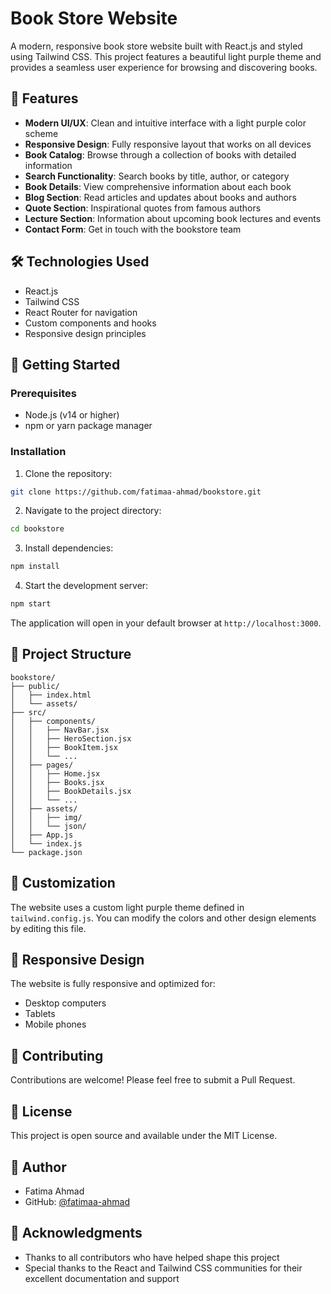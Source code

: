 # Book Store Website

A modern, responsive book store website built with React.js and styled using Tailwind CSS. This project features a beautiful light purple theme and provides a seamless user experience for browsing and discovering books.

## 🌟 Features

- **Modern UI/UX**: Clean and intuitive interface with a light purple color scheme
- **Responsive Design**: Fully responsive layout that works on all devices
- **Book Catalog**: Browse through a collection of books with detailed information
- **Search Functionality**: Search books by title, author, or category
- **Book Details**: View comprehensive information about each book
- **Blog Section**: Read articles and updates about books and authors
- **Quote Section**: Inspirational quotes from famous authors
- **Lecture Section**: Information about upcoming book lectures and events
- **Contact Form**: Get in touch with the bookstore team

## 🛠️ Technologies Used

- React.js
- Tailwind CSS
- React Router for navigation
- Custom components and hooks
- Responsive design principles

## 🚀 Getting Started

### Prerequisites

- Node.js (v14 or higher)
- npm or yarn package manager

### Installation

1. Clone the repository:
```bash
git clone https://github.com/fatimaa-ahmad/bookstore.git
```

2. Navigate to the project directory:
```bash
cd bookstore
```

3. Install dependencies:
```bash
npm install
```

4. Start the development server:
```bash
npm start
```

The application will open in your default browser at `http://localhost:3000`.

## 📁 Project Structure

```
bookstore/
├── public/
│   ├── index.html
│   └── assets/
├── src/
│   ├── components/
│   │   ├── NavBar.jsx
│   │   ├── HeroSection.jsx
│   │   ├── BookItem.jsx
│   │   └── ...
│   ├── pages/
│   │   ├── Home.jsx
│   │   ├── Books.jsx
│   │   ├── BookDetails.jsx
│   │   └── ...
│   ├── assets/
│   │   ├── img/
│   │   └── json/
│   ├── App.js
│   └── index.js
└── package.json
```

## 🎨 Customization

The website uses a custom light purple theme defined in `tailwind.config.js`. You can modify the colors and other design elements by editing this file.

## 📱 Responsive Design

The website is fully responsive and optimized for:
- Desktop computers
- Tablets
- Mobile phones

## 🤝 Contributing

Contributions are welcome! Please feel free to submit a Pull Request.

## 📝 License

This project is open source and available under the MIT License.

## 👥 Author

- Fatima Ahmad
- GitHub: [@fatimaa-ahmad](https://github.com/fatimaa-ahmad)

## 🙏 Acknowledgments

- Thanks to all contributors who have helped shape this project
- Special thanks to the React and Tailwind CSS communities for their excellent documentation and support
